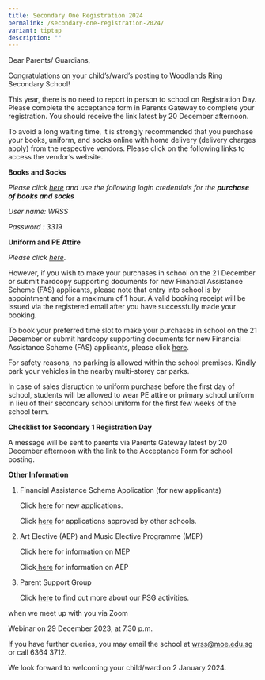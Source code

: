 ```yaml
---
title: Secondary One Registration 2024
permalink: /secondary-one-registration-2024/
variant: tiptap
description: ""
---
```

<p>Dear Parents/ Guardians,</p><p>Congratulations on your child’s/ward’s posting to Woodlands Ring Secondary School!</p><p>This year, there is no need to report in person to school on Registration Day. Please complete the acceptance form in Parents Gateway to complete your registration. You should receive the link latest by 20 December afternoon.</p><p>To avoid a long waiting time, it is strongly recommended that you purchase your books, uniform, and socks online with home delivery (delivery charges apply) from the respective vendors. Please click on the following links to access the vendor’s website.</p><p><strong>Books and Socks</strong></p><p><em>Please click <a href="https://cascoedusupply.com.sg/" rel="noopener noreferrer nofollow" target="_blank"><u>here</u></a> and use the following login credentials for the </em><strong><em>purchase of books and socks</em></strong></p><p><em>User name: WRSS&nbsp;&nbsp;&nbsp;&nbsp;&nbsp;&nbsp;&nbsp;&nbsp;&nbsp;&nbsp;&nbsp;&nbsp;&nbsp;&nbsp;&nbsp;&nbsp;&nbsp;&nbsp;&nbsp;&nbsp;&nbsp;&nbsp;&nbsp;&nbsp;&nbsp;&nbsp;&nbsp;&nbsp;&nbsp;&nbsp;&nbsp;&nbsp;&nbsp;&nbsp;&nbsp;&nbsp;&nbsp;&nbsp;&nbsp;&nbsp;&nbsp;&nbsp;&nbsp;&nbsp;&nbsp;&nbsp;&nbsp;&nbsp;&nbsp;&nbsp;</em></p><p><em>Password : 3319</em></p><p><strong>Uniform and PE Attire</strong></p><p><em>Please click <a href="https://www.euniforms.com.sg/shop/" rel="noopener noreferrer nofollow" target="_blank"><u>here</u></a></em>.</p><p>However, if you wish to make your purchases in school on the 21 December or submit hardcopy supporting documents for new Financial Assistance Scheme (FAS) applicants, please note that entry into school is by appointment and for a maximum of 1 hour. A valid booking receipt will be<strong> </strong>issued via the registered email after you have successfully made your booking.&nbsp;</p><p>To book your preferred time slot to make your purchases in school on the 21 December or submit hardcopy supporting documents for new Financial Assistance Scheme (FAS) applicants, please click <a href="https://sites.google.com/moe.edu.sg/wrssreg2024" rel="noopener noreferrer nofollow" target="_blank"><u>here</u></a>.&nbsp;</p><p>For safety reasons, no parking is allowed within the school premises. Kindly park your vehicles in the nearby multi-storey car parks.</p><p>In case of sales disruption to uniform purchase before the first day of school, students will be allowed to wear PE attire or primary school uniform in lieu of their secondary school uniform for the first few weeks of the school term.</p><p><strong>Checklist for Secondary 1 Registration Day&nbsp;</strong></p><p>A message will be sent to parents via Parents Gateway latest by 20 December afternoon with the link to the Acceptance Form for school posting.&nbsp;&nbsp;</p><p><strong>Other Information</strong></p><ol><li><p>Financial Assistance Scheme Application (for new applicants)</p><p>Click <a href="https://go.gov.sg/moe-efas" rel="noopener noreferrer nofollow" target="_blank">here</a> for new applications.</p><p>Click <a href="https://go.gov.sg/wrss-efas2024" rel="noopener noreferrer nofollow" target="_blank">here</a> for applications approved by other schools.</p><p></p></li><li><p>Art Elective (AEP) and Music Elective Programme (MEP)&nbsp;</p><p>Click <a href="https://moe.gov.sg/mep" rel="noopener noreferrer nofollow" target="_blank">here</a> for information on MEP</p><p>Click<a href="https://moe.gov.sg/aep" rel="noopener noreferrer nofollow" target="_blank"> here</a> for information on AEP</p><p></p></li><li><p>Parent Support Group</p><p>Click <a href="https://www.woodlandsringsec.moe.edu.sg/important-information/partners/psg/" rel="noopener noreferrer nofollow" target="_blank">here</a> to find out more about our PSG activities.</p><p></p></li></ol><p>when we meet up with you via Zoom&nbsp;</p><p>Webinar on 29 December 2023, at 7.30 p.m.&nbsp;</p><p>If you have further queries, you may email the school at <a href="wrss@moe.edu.sg" rel="noopener noreferrer nofollow" target="_blank">wrss@moe.edu.sg</a> or call 6364 3712.</p><p>We look forward to welcoming your child/ward on 2 January 2024.<br></p><p></p>